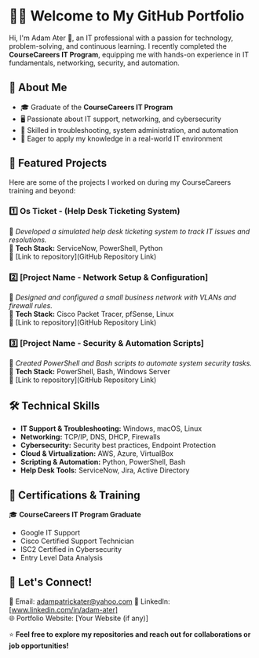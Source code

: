 # 👨‍💻 Welcome to My GitHub Portfolio  

Hi, I'm Adam Ater 👋, an IT professional with a passion for technology, problem-solving, and continuous learning. I recently completed the **CourseCareers IT Program**, equipping me with hands-on experience in IT fundamentals, networking, security, and automation.  

## 🔹 About Me  
- 🎓 Graduate of the **CourseCareers IT Program**  
- 🖥️ Passionate about IT support, networking, and cybersecurity  
- 🔧 Skilled in troubleshooting, system administration, and automation  
- 🎯 Eager to apply my knowledge in a real-world IT environment  

## 📂 Featured Projects  
Here are some of the projects I worked on during my CourseCareers training and beyond:  

### 1️⃣ **Os Ticket - (Help Desk Ticketing System)**  
📌 *Developed a simulated help desk ticketing system to track IT issues and resolutions.*  
🔹 **Tech Stack:** ServiceNow, PowerShell, Python  
🔹 [Link to repository](GitHub Repository Link)  

### 2️⃣ **[Project Name - Network Setup & Configuration]**  
📌 *Designed and configured a small business network with VLANs and firewall rules.*  
🔹 **Tech Stack:** Cisco Packet Tracer, pfSense, Linux  
🔹 [Link to repository](GitHub Repository Link)  

### 3️⃣ **[Project Name - Security & Automation Scripts]**  
📌 *Created PowerShell and Bash scripts to automate system security tasks.*  
🔹 **Tech Stack:** PowerShell, Bash, Windows Server  
🔹 [Link to repository](GitHub Repository Link)  

## 🛠️ Technical Skills  
- **IT Support & Troubleshooting:** Windows, macOS, Linux  
- **Networking:** TCP/IP, DNS, DHCP, Firewalls  
- **Cybersecurity:** Security best practices, Endpoint Protection  
- **Cloud & Virtualization:** AWS, Azure, VirtualBox  
- **Scripting & Automation:** Python, PowerShell, Bash  
- **Help Desk Tools:** ServiceNow, Jira, Active Directory  

## 📜 Certifications & Training  
🎓 **CourseCareers IT Program Graduate**  
- Google IT Support
- Cisco Certified Support Technician
- ISC2 Certified in Cybersecurity
- Entry Level Data Analysis

## 🤝 Let's Connect!  
📧 Email: adampatrickater@yahoo.com 
🔗 LinkedIn: [www.linkedin.com/in/adam-ater]  
🌐 Portfolio Website: [Your Website (if any)]  

⭐ **Feel free to explore my repositories and reach out for collaborations or job opportunities!** 
